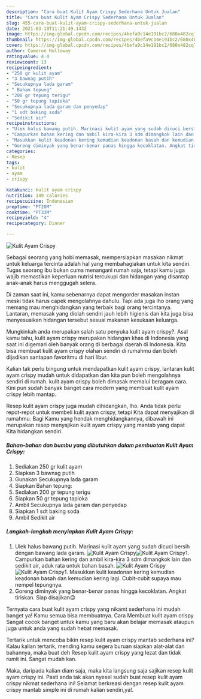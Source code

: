 ```yaml
---
description: "Cara buat Kulit Ayam Crispy Sederhana Untuk Jualan"
title: "Cara buat Kulit Ayam Crispy Sederhana Untuk Jualan"
slug: 455-cara-buat-kulit-ayam-crispy-sederhana-untuk-jualan
date: 2021-03-10T11:21:49.143Z
image: https://img-global.cpcdn.com/recipes/4befa9c14e191bc2/680x482cq70/kulit-ayam-crispy-foto-resep-utama.jpg
thumbnail: https://img-global.cpcdn.com/recipes/4befa9c14e191bc2/680x482cq70/kulit-ayam-crispy-foto-resep-utama.jpg
cover: https://img-global.cpcdn.com/recipes/4befa9c14e191bc2/680x482cq70/kulit-ayam-crispy-foto-resep-utama.jpg
author: Cameron Holloway
ratingvalue: 4.4
reviewcount: 13
recipeingredient:
- "250 gr kulit ayam"
- "3 bawnag putih"
- "Secukupnya lada garam"
- " Bahan tepung"
- "200 gr tepung terigu"
- "50 gr tepung tapioka"
- "Secukupnya lada garam dan penyedap"
- "1 sdt baking soda"
- "Sedikit air"
recipeinstructions:
- "Ulek halus bawang putih. Marinasi kulit ayam yang sudah dicuci bersih dengan bawang lada garam."
- "Campurkan bahan kering dan ambil kira-kira 3 sdm dimangkok lain dan sedikit air, aduk rata untuk bahan basah."
- "Masukkan kulit keadonan kering kemudian keadonan basah dan kemudian kering lagi. Cubit-cubit supaya mau nempel tepungnya."
- "Goreng diminyak yang benar-benar panas hingga kecoklatan. Angkat tiriskan. Siap disajikan😉"
categories:
- Resep
tags:
- kulit
- ayam
- crispy

katakunci: kulit ayam crispy 
nutrition: 149 calories
recipecuisine: Indonesian
preptime: "PT28M"
cooktime: "PT33M"
recipeyield: "4"
recipecategory: Dinner

---
```



![Kulit Ayam Crispy](https://img-global.cpcdn.com/recipes/4befa9c14e191bc2/680x482cq70/kulit-ayam-crispy-foto-resep-utama.jpg)

Sebagai seorang yang hobi memasak, mempersiapkan masakan nikmat untuk keluarga tercinta adalah hal yang membahagiakan untuk kita sendiri. Tugas seorang ibu bukan cuma menangani rumah saja, tetapi kamu juga wajib memastikan keperluan nutrisi tercukupi dan hidangan yang disantap anak-anak harus menggugah selera.

Di zaman  saat ini, kamu sebenarnya dapat mengorder masakan instan meski tidak harus capek mengolahnya dahulu. Tapi ada juga lho orang yang memang mau menghidangkan yang terbaik bagi orang tercintanya. Lantaran, memasak yang diolah sendiri jauh lebih higienis dan kita juga bisa menyesuaikan hidangan tersebut sesuai makanan kesukaan keluarga. 



Mungkinkah anda merupakan salah satu penyuka kulit ayam crispy?. Asal kamu tahu, kulit ayam crispy merupakan hidangan khas di Indonesia yang saat ini digemari oleh banyak orang di berbagai daerah di Indonesia. Kita bisa membuat kulit ayam crispy olahan sendiri di rumahmu dan boleh dijadikan santapan favoritmu di hari libur.

Kalian tak perlu bingung untuk mendapatkan kulit ayam crispy, lantaran kulit ayam crispy mudah untuk didapatkan dan kita pun boleh mengolahnya sendiri di rumah. kulit ayam crispy boleh dimasak memalui beragam cara. Kini pun sudah banyak banget cara modern yang membuat kulit ayam crispy lebih mantap.

Resep kulit ayam crispy juga mudah dihidangkan, lho. Anda tidak perlu repot-repot untuk membeli kulit ayam crispy, tetapi Kita dapat menyajikan di rumahmu. Bagi Kamu yang hendak menghidangkannya, dibawah ini merupakan resep menyajikan kulit ayam crispy yang mantab yang dapat Kita hidangkan sendiri.

<!--inarticleads1-->

##### Bahan-bahan dan bumbu yang dibutuhkan dalam pembuatan Kulit Ayam Crispy:

1. Sediakan 250 gr kulit ayam
1. Siapkan 3 bawnag putih
1. Gunakan Secukupnya lada garam
1. Siapkan  Bahan tepung:
1. Sediakan 200 gr tepung terigu
1. Siapkan 50 gr tepung tapioka
1. Ambil Secukupnya lada garam dan penyedap
1. Siapkan 1 sdt baking soda
1. Ambil Sedikit air




<!--inarticleads2-->

##### Langkah-langkah menyiapkan Kulit Ayam Crispy:

1. Ulek halus bawang putih. Marinasi kulit ayam yang sudah dicuci bersih dengan bawang lada garam.
<img src="https://img-global.cpcdn.com/steps/4ca61f9cb70d16f5/160x128cq70/kulit-ayam-crispy-langkah-memasak-1-foto.jpg" alt="Kulit Ayam Crispy"><img src="https://img-global.cpcdn.com/steps/29ac3c024678ac34/160x128cq70/kulit-ayam-crispy-langkah-memasak-1-foto.jpg" alt="Kulit Ayam Crispy">1. Campurkan bahan kering dan ambil kira-kira 3 sdm dimangkok lain dan sedikit air, aduk rata untuk bahan basah.
<img src="https://img-global.cpcdn.com/steps/dd1e487f60fd229a/160x128cq70/kulit-ayam-crispy-langkah-memasak-2-foto.jpg" alt="Kulit Ayam Crispy"><img src="https://img-global.cpcdn.com/steps/754a290598808916/160x128cq70/kulit-ayam-crispy-langkah-memasak-2-foto.jpg" alt="Kulit Ayam Crispy">1. Masukkan kulit keadonan kering kemudian keadonan basah dan kemudian kering lagi. Cubit-cubit supaya mau nempel tepungnya.
1. Goreng diminyak yang benar-benar panas hingga kecoklatan. Angkat tiriskan. Siap disajikan😉




Ternyata cara buat kulit ayam crispy yang nikamt sederhana ini mudah banget ya! Kamu semua bisa membuatnya. Cara Membuat kulit ayam crispy Sangat cocok banget untuk kamu yang baru akan belajar memasak ataupun juga untuk anda yang sudah hebat memasak.

Tertarik untuk mencoba bikin resep kulit ayam crispy mantab sederhana ini? Kalau kalian tertarik, mending kamu segera buruan siapkan alat-alat dan bahannya, maka buat deh Resep kulit ayam crispy yang lezat dan tidak rumit ini. Sangat mudah kan. 

Maka, daripada kalian diam saja, maka kita langsung saja sajikan resep kulit ayam crispy ini. Pasti anda tak akan nyesel sudah buat resep kulit ayam crispy nikmat sederhana ini! Selamat berkreasi dengan resep kulit ayam crispy mantab simple ini di rumah kalian sendiri,ya!.

